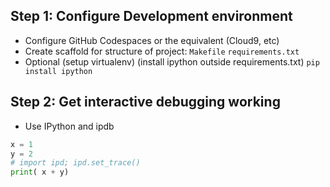 
## Step 1: Configure Development environment

* Configure GitHub Codespaces or the equivalent (Cloud9, etc)
* Create scaffold for structure of project: `Makefile` `requirements.txt`
* Optional (setup virtualenv) (install ipython outside requirements.txt) `pip install ipython`

## Step 2: Get interactive debugging working

* Use IPython and ipdb

```python
x = 1
y = 2
# import ipd; ipd.set_trace()
print( x + y)
```
